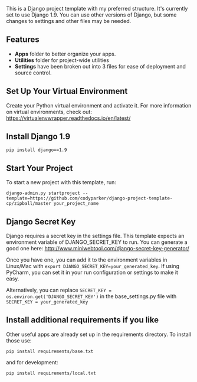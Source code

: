 This is a Django project template with my preferred structure. It's currently set to use Django 1.9. You can use other versions of Django, but some changes to settings and other files may be needed.

## Features
* **Apps** folder to better organize your apps.
* **Utilities** folder for project-wide utilities
* **Settings** have been broken out into 3 files for ease of deployment and source control.

## Set Up Your Virtual Environment
Create your Python virtual environment and activate it. For more information on virtual environments, check out: https://virtualenvwrapper.readthedocs.io/en/latest/

## Install Django 1.9
``pip install django==1.9``

## Start Your Project

To start a new project with this template, run:

``django-admin.py startproject --template=https://github.com/codyparker/django-project-template-cp/zipball/master your_project_name``

## Django Secret Key

Django requires a secret key in the settings file. This template expects an environment variable of DJANGO_SECRET_KEY to run. You can generate a good one here: http://www.miniwebtool.com/django-secret-key-generator/

Once you have one, you can add it to the environment variables in Linux/Mac with ``export DJANGO_SECRET_KEY=your_generated_key``.
If using PyCharm, you can set it in your run configuration or settings to make it easy.

Alternatively, you can replace ``SECRET_KEY = os.environ.get('DJANGO_SECRET_KEY')`` in the base_settings.py file with ``SECRET_KEY = your_generated_key``


## Install additional requirements if you like

Other useful apps are already set up in the requirements directory. To install those use:

``pip install requirements/base.txt``

and for development:

``pip install requirements/local.txt``
